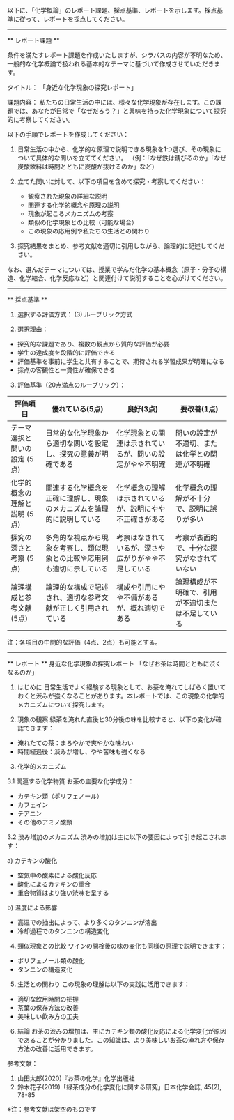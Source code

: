 以下に、「化学概論」のレポート課題、採点基準、レポートを示します。採点基準に従って、レポートを採点してください。

---------------------------------------
** レポート課題 **

条件を満たすレポート課題を作成いたしますが、シラバスの内容が不明なため、一般的な化学概論で扱われる基本的なテーマに基づいて作成させていただきます。

タイトル：
「身近な化学現象の探究レポート」

課題内容：
私たちの日常生活の中には、様々な化学現象が存在します。この課題では、あなたが日常で「なぜだろう？」と興味を持った化学現象について探究的に考察してください。

以下の手順でレポートを作成してください：

1. 日常生活の中から、化学的な原理で説明できる現象を1つ選び、その現象について具体的な問いを立ててください。
（例：「なぜ鉄は錆びるのか」「なぜ炭酸飲料は時間とともに炭酸が抜けるのか」など）

2. 立てた問いに対して、以下の項目を含めて探究・考察してください：
   - 観察された現象の詳細な説明
   - 関連する化学的概念や原理の説明
   - 現象が起こるメカニズムの考察
   - 類似の化学現象との比較（可能な場合）
   - この現象の応用例や私たちの生活との関わり

3. 探究結果をまとめ、参考文献を適切に引用しながら、論理的に記述してください。

なお、選んだテーマについては、授業で学んだ化学の基本概念（原子・分子の構造、化学結合、化学反応など）と関連付けて説明することを心がけてください。

---------------------------------------
** 採点基準 **

1. 選択する評価方式：
(3) ルーブリック方式

2. 選択理由：
- 探究的な課題であり、複数の観点から質的な評価が必要
- 学生の達成度を段階的に評価できる
- 評価基準を事前に学生と共有することで、期待される学習成果が明確になる
- 採点の客観性と一貫性が確保できる

3. 評価基準（20点満点のルーブリック）：

| 評価項目 | 優れている(5点) | 良好(3点) | 要改善(1点) |
|---------|----------------|-----------|------------|
| テーマ選択と問いの設定 (5点) | 日常的な化学現象から適切な問いを設定し、探究の意義が明確である | 化学現象との関連は示されているが、問いの設定がやや不明確 | 問いの設定が不適切、または化学との関連が不明確 |
| 化学的概念の理解と説明 (5点) | 関連する化学概念を正確に理解し、現象のメカニズムを論理的に説明している | 化学概念の理解は示されているが、説明にやや不正確さがある | 化学概念の理解が不十分で、説明に誤りが多い |
| 探究の深さと考察 (5点) | 多角的な視点から現象を考察し、類似現象との比較や応用例も適切に示している | 考察はなされているが、深さや広がりがやや不足している | 考察が表面的で、十分な探究がなされていない |
| 論理構成と参考文献 (5点) | 論理的な構成で記述され、適切な参考文献が正しく引用されている | 構成や引用にやや不備があるが、概ね適切である | 論理構成が不明確で、引用が不適切または不足している |

注：各項目の中間的な評価（4点、2点）も可能とする。

---------------------------------------
** レポート **
身近な化学現象の探究レポート
「なぜお茶は時間とともに渋くなるのか」

1. はじめに
日常生活でよく経験する現象として、お茶を淹れてしばらく置いておくと渋みが強くなることがあります。本レポートでは、この現象の化学的メカニズムについて探究します。

2. 現象の観察
緑茶を淹れた直後と30分後の味を比較すると、以下の変化が確認できます：
- 淹れたての茶：まろやかで爽やかな味わい
- 時間経過後：渋みが増し、やや苦味も強くなる

3. 化学的メカニズム

3.1 関連する化学物質
お茶の主要な化学成分：
- カテキン類（ポリフェノール）
- カフェイン
- テアニン
- その他のアミノ酸類

3.2 渋み増加のメカニズム
渋みの増加は主に以下の要因によって引き起こされます：

a) カテキンの酸化
- 空気中の酸素による酸化反応
- 酸化によるカテキンの重合
- 重合物質はより強い渋味を呈する

b) 温度による影響
- 高温での抽出によって、より多くのタンニンが溶出
- 冷却過程でのタンニンの構造変化

4. 類似現象との比較
ワインの開栓後の味の変化も同様の原理で説明できます：
- ポリフェノール類の酸化
- タンニンの構造変化

5. 生活との関わり
この現象の理解は以下の実践に活用できます：
- 適切な飲用時間の把握
- 茶葉の保存方法の改善
- 美味しい飲み方の工夫

6. 結論
お茶の渋みの増加は、主にカテキン類の酸化反応による化学変化が原因であることが分かりました。この知識は、より美味しいお茶の淹れ方や保存方法の改善に活用できます。

参考文献：
1. 山田太郎(2020)『お茶の化学』化学出版社
2. 鈴木花子(2019)「緑茶成分の化学変化に関する研究」日本化学会誌, 45(2), 78-85

※注：参考文献は架空のものです

